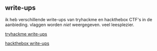 ## write-ups

ik heb verschillende write-ups van tryhackme en hackthebox CTF's in de aanbieding. vlaggen worden *niet* weergegeven. veel leesplezier.

[tryhackme write-ups](https://fpmh.github.io/tryhackme/)

[hackthebox write-ups](https://fpmh.github.io/hackthebox/)

